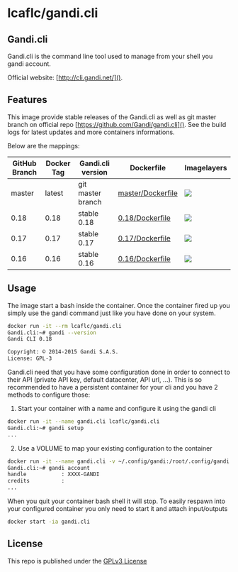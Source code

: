 lcaflc/gandi.cli
================


Gandi.cli
---------

Gandi.cli is the command line tool used to manage from your shell you gandi account.

Official website: [http://cli.gandi.net/]().

Features
--------

This image provide stable releases of the Gandi.cli as well as git master branch on official repo [https://github.com/Gandi/gandi.cli](). See the build logs for latest updates and more containers informations.

Below are the mappings:

| GitHub Branch | Docker Tag | Gandi.cli version | Dockerfile | Imagelayers |
| ------------- | ---------- | ----------------- | ---------- | ----------- |
| master        | latest     | git master branch | [master/Dockerfile](https://github.com/lcaflc/docker-gandi.cli/blob/master/Dockerfile) | [![](https://badge.imagelayers.io/lcaflc/gandi.cli:latest.svg)](https://imagelayers.io/?images=lcaflc/gandi.cli:latest 'Get your own badge on imagelayers.io') |
| 0.18          | 0.18       | stable 0.18       | [0.18/Dockerfile](https://github.com/lcaflc/docker-gandi.cli/blob/0.18/Dockerfile) | [![](https://badge.imagelayers.io/lcaflc/gandi.cli:0.18.svg)](https://imagelayers.io/?images=lcaflc/gandi.cli:0.18 'Get your own badge on imagelayers.io') |
| 0.17          | 0.17       | stable 0.17       | [0.17/Dockerfile](https://github.com/lcaflc/docker-gandi.cli/blob/0.17/Dockerfile) | [![](https://badge.imagelayers.io/lcaflc/gandi.cli:0.17.svg)](https://imagelayers.io/?images=lcaflc/gandi.cli:0.17 'Get your own badge on imagelayers.io') |
| 0.16          | 0.16       | stable 0.16       | [0.16/Dockerfile](https://github.com/lcaflc/docker-gandi.cli/blob/0.16/Dockerfile) | [![](https://badge.imagelayers.io/lcaflc/gandi.cli:0.16.svg)](https://imagelayers.io/?images=lcaflc/gandi.cli:0.16 'Get your own badge on imagelayers.io') |


Usage
-----

The image start a bash inside the container. Once the container fired up you simply use the gandi command just like you have done on your system.
```bash
docker run -it --rm lcaflc/gandi.cli
Gandi.cli:~# gandi --version
Gandi CLI 0.18

Copyright: © 2014-2015 Gandi S.A.S.
License: GPL-3
```

Gandi.cli need that you have some configuration done in order to connect to their API (private API key, default datacenter, API url, ...). This is so recommended to have a persistent container for your cli and you have 2 methods to configure those:
1. Start your container with a name and configure it using the gandi cli
```bash
docker run -it --name gandi.cli lcaflc/gandi.cli
Gandi.cli:~# gandi setup
...
```
2. Use a VOLUME to map your existing configuration to the container
```bash
docker run -it --name gandi.cli -v ~/.config/gandi:/root/.config/gandi lcaflc/gandi.cli
Gandi.cli:~# gandi account
handle           : XXXX-GANDI
credits          :
...
```

When you quit your container bash shell it will stop. To easily respawn into your configured container you only need to start it and attach input/outputs
```bash
docker start -ia gandi.cli
```

License
-------

This repo is published under the [GPLv3 License](http://opensource.org/licenses/GPL-3.0)
